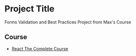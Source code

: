 # Project Title

Forms Validation and Best Practices Project from Max's Course

## Course

- [React The Complete Course](https://www.udemy.com/course/react-the-complete-guide-incl-redux/)
